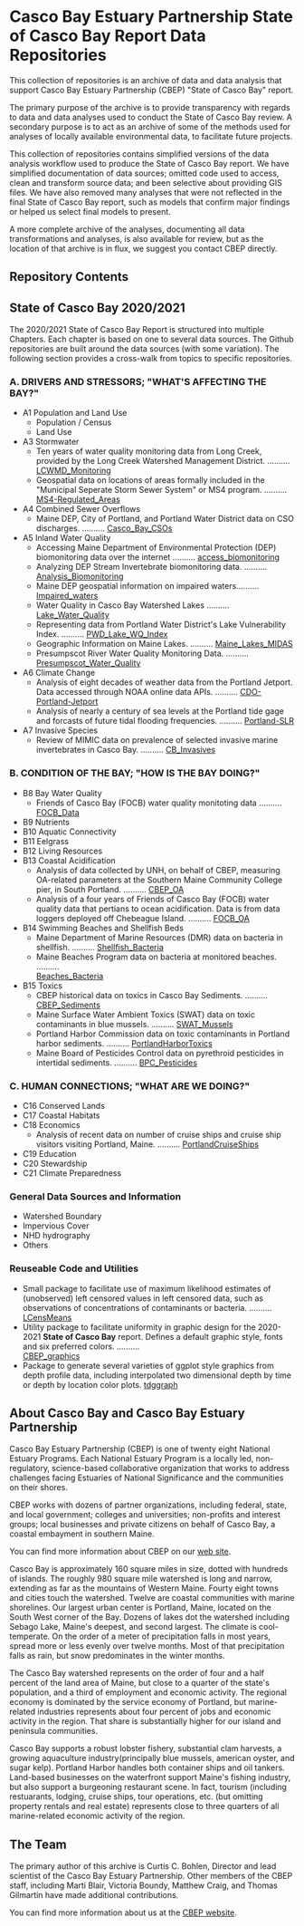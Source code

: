 # Casco Bay Estuary Partnership State of Casco Bay Report Data Repositories

This collection of repositories is an archive of data and data analysis that
support Casco Bay Estuary Partnership (CBEP) "State of Casco Bay" report.

The primary purpose of the archive is to provide transparency with regards to
data and data analyses used to conduct the State of Casco Bay review. A
secondary purpose is to act as an archive of some of the methods used for
analyses of locally available environmental data, to facilitate future projects.

This collection of repositories contains simplified versions of the data
analysis workflow used to produce the State of Casco Bay report.  We have
simplified documentation of data sources; omitted code used to access, clean and
transform source data; and been selective about providing GIS files.  We have
also removed many analyses that were not reflected in the final State of Casco
Bay report, such as models that confirm major findings or helped us select final
models to present.

A more complete archive of the analyses, documenting all data transformations
and analyses, is also available for review, but as the location of that archive
is in flux, we suggest you contact CBEP directly.

## Repository Contents
<a name="Contents"></a>
## State of Casco Bay 2020/2021
The 2020/2021 State of Casco Bay Report is structured into multiple Chapters.
Each chapter is based on one to several data sources.  The Github
repositories are built around the data sources (with some variation).
The following section provides a cross-walk from topics to specific
repositories.

### A. DRIVERS AND STRESSORS; "WHAT'S AFFECTING THE BAY?"  
*  A1	Population and Land Use  
    *  Population / Census  
	*  Land Use  
*  A3	Stormwater  
    *  Ten years of water quality monitoring data from Long Creek, 
	  provided by the Long Creek Watershed Management District. .......... 
	  [LCWMD_Monitoring](LCWMD_Monitoring_sum)
    *  Geospatial data on locations of areas formally included in the
       "Municipal Seperate Storm Sewer System" or MS4 program. .......... 
	   [MS4-Regulated_Areas](https://github.com/CBEP-SoCB/MS4_Regulated_Areas_sum)  
*  A4	Combined Sewer Overflows  
    *  Maine DEP, City of Portland, and Portland Water District data
		on CSO discharges. .......... 
		[Casco_Bay_CSOs](https://github.com/CBEP-SoCB/Casco_Bay_CSOs_sum)  
*  A5 	Inland Water Quality  
    *  Accessing Maine Department of Environmental Protection (DEP)
	   biomonitoring data over the internet .......... 
	   [access_biomonitoring](https://github.com/ccb60/access_biomonitoring)  
    *  Analyzing DEP  Stream Invertebrate biomonitoring data. .......... 
	   [Analysis_Biomonitoring](https://github.com/ccb60/Analysis_Biomonitoring) 
    *  Maine DEP geospatial information on impaired waters.......... 
	   [Impaired_waters](https://github.com/ccb60/Impaired_waters)	 
    *  Water Quality in Casco Bay Watershed Lakes ..........
	   [Lake_Water_Quality](https://github.com/ccb60/Lake_Water_Quality)  
    *  Representing data from Portland Water District's Lake 
	   Vulnerability Index. .......... 
	   [PWD_Lake_WQ_Index](https://github.com/ccb60/PWD_Lake_WQ_Index)
    *  Geographic Information on Maine Lakes. ..........
	   [Maine_Lakes_MIDAS](https://github.com/ccb60/Maine_Lakes_MIDAS)  
    *  Presumpscot River Water Quality Monitoring Data. ..........
	   [Presumpscot_Water_Quality](https://github.com/ccb60/Presumpscot_WQ)  
*  A6	Climate Change  
    *  Analysis of eight decades of weather data from the Portland Jetport.
	   Data accessed through NOAA online data APIs.  ..........
	   [CDO-Portland-Jetport](https://github.com/ccb60/CDO-Portland-Jetport)  
	*  Analysis of nearly a century of sea levels at the Portland
	   tide gage and forcasts of future tidal flooding frequencies. .......... 
	   [Portland-SLR](https://github.com/ccb60/Portland-SLR)  
*  A7	Invasive Species 
    *  Review of MIMIC data on prevalence of selected invasive
	   marine invertebrates in Casco Bay. .......... 
	   [CB_Invasives](https://github.com/ccb60/CB_Invasives)

### B. CONDITION OF THE BAY; "HOW IS THE BAY DOING?"	
*  B8	Bay Water Quality  
    * Friends of Casco Bay (FOCB) water quality monitoting data .......... 
	[FOCB_Data](https://github.com/ccb60/FOCB_Data)  
*  B9	Nutrients  
*  B10	Aquatic Connectivity  
*  B11	Eelgrass  
*  B12	Living Resources  
*  B13	Coastal Acidification  
    * Analysis of data collected by UNH, on behalf of CBEP, measuring
	OA-related parameters at the Southern Maine Community College pier,
	in South Portland.  .......... 
	[CBEP_OA](https://github.com/ccb60//CBEP_OA)  
	* Analysis of a four years of Friends of Casco Bay (FOCB) water quality
	data that pertians to ocean acidification.  Data is from data loggers
	deployed off Chebeague Island. .......... 
	[FOCB_OA](https://github.com/ccb60//FOCB_OA)  
*  B14	Swimming Beaches and Shellfish Beds  
    *  Maine Department of Marine Resources (DMR) data on bacteria in
	shellfish. .......... 
	[Shellfish_Bacteria](https://github.com/ccb60//Shellfish_Bacteria)  
	*  Maine Beaches Program data on bacteria at monitored beaches. ..........  
	[Beaches_Bacteria](https://github.com/ccb60//Beaches_Bacteria)  
*  B15	Toxics  
    * CBEP historical data on toxics in Casco Bay Sediments. .......... 
	[CBEP_Sediments](https://github.com/ccb60//CBEP_Sediments)  
	* Maine Surface Water Ambient Toxics (SWAT) data on toxic
	contaminants in blue mussels. ..........
	[SWAT_Mussels](https://github.com/ccb60//SWAT_Mussels)  
	* Portland Harbor Commission data on toxic contaminants in Portland
	harbor sediments. .......... 
	[PortlandHarborToxics](https://github.com/ccb60//PortlandHarborToxics)  
	* Maine Board of Pesticides Control data on pyrethroid pesticides in
	intertidal sediments. .......... 
	[BPC_Pesticides](https://github.com/ccb60//BPC_Pesticides)  

### C. HUMAN CONNECTIONS; "WHAT ARE WE DOING?"	  
*  C16	Conserved Lands  
*  C17	Coastal Habitats  
*  C18	Economics  
    *  Analysis of recent data on number of cruise ships and cruise ship
	visitors visiting Portland, Maine. .......... 
	[PortlandCruiseShips](https://github.com/ccb60//PortlandCruiseShips)  
*  C19	Education  
*  C20	Stewardship  
*  C21	Climate Preparedness  

### General Data Sources and Information
*  Watershed Boundary
*  Impervious Cover
*  NHD hydrography
*  Others

### Reuseable Code and Utilities
*  Small package to facilitate use of maximum likelihood estimates of 
   (unobserved) left censored values in left censored data, such as
   observations of concentrations of contaminants or bacteria.
   ..........  [LCensMeans](https://github.com/CBEP-SoCB/LCensMeans)
*  Utility package to facilitate uniformity in graphic design for 
   the 2020-2021 **State of Casco Bay** report.  Defines a default
   graphic style, fonts and six preferred colors.  ..........  
   [CBEP_graphics](https://github.com/ccbCBEP-SoCB60/CBEP_graphics)
*  Package to generate several varieties of ggplot style graphics from depth 
   profile data, including interpolated two dimensional depth by time or
   depth by location color plots. [tdggraph](https://github.com/ccbCBEP-SoCB60/tdggraph)

## About Casco Bay and Casco Bay Estuary Partnership
Casco Bay Estuary Partnership (CBEP) is one of twenty eight National Estuary
Programs.  Each National Estuary Program is a locally led, non-regulatory,
science-based collaborative organization that works to address challenges facing
Estuaries of National Significance and the communities on their shores.

CBEP works with dozens of partner organizations, including federal, state, and
local government; colleges and universities; non-profits and interest groups;
local businesses and private citizens on behalf of Casco Bay, a coastal
embayment in southern Maine.

You can find more information about CBEP on our 
[web site](https://www.cascobayestuary.org).

Casco Bay is approximately 160 square miles in size, dotted with hundreds of
islands. The roughly 980 square mile watershed is long and narrow, extending as
far as the mountains of Western Maine.  Fourty eight towns and cities touch the
watershed.  Twelve are coastal communities with marine shorelines. Our largest
urban center is Portland, Maine, located on the South West corner of the Bay.
Dozens of lakes dot the watershed including Sebago Lake, Maine's deepest, and
second largest.  The climate is cool-temperate. On the order of a meter of
precipitation falls in most years, spread more or less evenly over twelve
months. Most of that precipitation falls as rain, but snow predominates in the
winter months.

The Casco Bay watershed represents on the order of four and a half  percent of
the land area of Maine, but close to a quarter of the state's population, and a
third of employment and economic activity.  The regional economy is dominated by
the service economy of Portland, but marine-related industries represents about
four percent of jobs and economic activity in the region. That share is
substantially higher for our island and peninsula communities.

Casco Bay supports a robust lobster fishery, substantial clam harvests, a
growing aquaculture industry(principally blue mussels, american oyster, and
sugar kelp). Portland Harbor handles both container ships and oil tankers.
Land-based businesses on the waterfront support Maine's fishing industry, but
also support a burgeoning restaurant scene.  In fact, tourism (including
restuarants, lodging, cruise ships, tour operations, etc. (but omitting property
rentals and real estate) represents close to three quarters of all
marine-related economic activity of the region.

## The Team
The primary author of this archive is Curtis C. Bohlen, Director and lead
scientist of the Casco Bay Estuary Partnership. Other members of the CBEP
staff, including Marti Blair, Victoria Boundy, Matthew Craig, and Thomas
Gilmartin have made additional contributions.

You can find more information about us at the 
[CBEP website](http://cascobayestuary.org).
